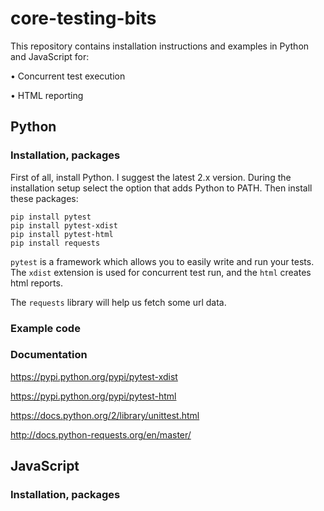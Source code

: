# core-testing-bits

This repository contains installation instructions and examples in Python and JavaScript for:

• Concurrent test execution

• HTML reporting


## Python

### Installation, packages

First of all, install Python. I suggest the latest 2.x version. During the installation setup select the option that adds Python to PATH.
Then install these packages:
```
pip install pytest
pip install pytest-xdist
pip install pytest-html
pip install requests
```

`pytest` is a framework which allows you to easily write and run your tests. The `xdist` extension is used for concurrent test run, and the `html` creates html reports.

The `requests` library will help us fetch some url data.

### Example code



### Documentation

https://pypi.python.org/pypi/pytest-xdist

https://pypi.python.org/pypi/pytest-html

https://docs.python.org/2/library/unittest.html

http://docs.python-requests.org/en/master/

## JavaScript

### Installation, packages

